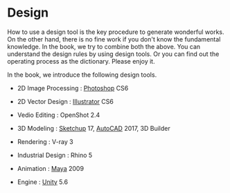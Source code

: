 # Design



How to use a design tool is the key procedure to generate wonderful works. On the other hand, there is no fine work if you don't know the fundamental knowledge. In the book, we try to combine both the above. You can understand the design rules by using design tools. Or you can find out the operating process as the dictionary. Please enjoy it.



In the book, we introduce the following design tools.

* 2D Image Processing : [Photoshop](photoshop/README.md) CS6
* 2D Vector Design : [Illustrator](illustrator/README.md) CS6
* Vedio Editing : OpenShot 2.4
* 3D Modeling : [Sketchup](sketchup/README.md) 17, [AutoCAD](autocad/README.md) 2017, 3D Builder
* Rendering : V-ray 3
* Industrial Design : Rhino 5
* Animation : [Maya](maya/README.md) 2009


* Engine : [Unity](unity/README.md) 5.6


